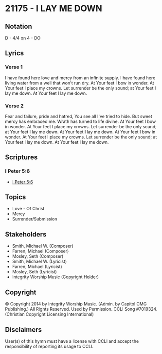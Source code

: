 # 21175 - I LAY ME DOWN

## Notation

D - 4/4 on 4 - DO

## Lyrics

### Verse 1

I have found here love and mercy from an infinite supply. I have found here living water from a well that won't run dry. At Your feet I bow in wonder. At Your feet I place my crowns. Let surrender be the only sound; at Your feet I lay me down. At Your feet I lay me down.

### Verse 2

Fear and failure, pride and hatred, You see all I've tried to hide. But sweet mercy has embraced me. Wrath has turned to life divine. At Your feet I bow in wonder. At Your feet I place my crowns. Let surrender be the only sound; at Your feet I lay me down. At Your feet I lay me down. At Your feet I bow in wonder. At Your feet I place my crowns. Let surrender be the only sound; at Your feet I lay me down. At Your feet I lay me down.


## Scriptures

### I Peter 5:6

- [I Peter 5:6](https://www.biblegateway.com/passage/?search=I%20Peter%205%3A6)


## Topics

- Love - Of Christ
- Mercy
- Surrender/Submission

## Stakeholders

- Smith, Michael W. (Composer)
- Farren, Michael (Composer)
- Mosley, Seth (Composer)
- Smith, Michael W. (Lyricist)
- Farren, Michael (Lyricist)
- Mosley, Seth (Lyricist)
- Integrity Worship Music (Copyright Holder)

## Copyright

© Copyright 2014 by Integrity Worship Music. (Admin. by Capitol CMG Publishing.) All Rights Reserved. Used by Permission. CCLI Song #7019324.
(Christian Copyright Licensing International)

## Disclaimers

User(s) of this hymn must have a license with CCLI and accept the responsibility of reporting its usage to CCLI.

